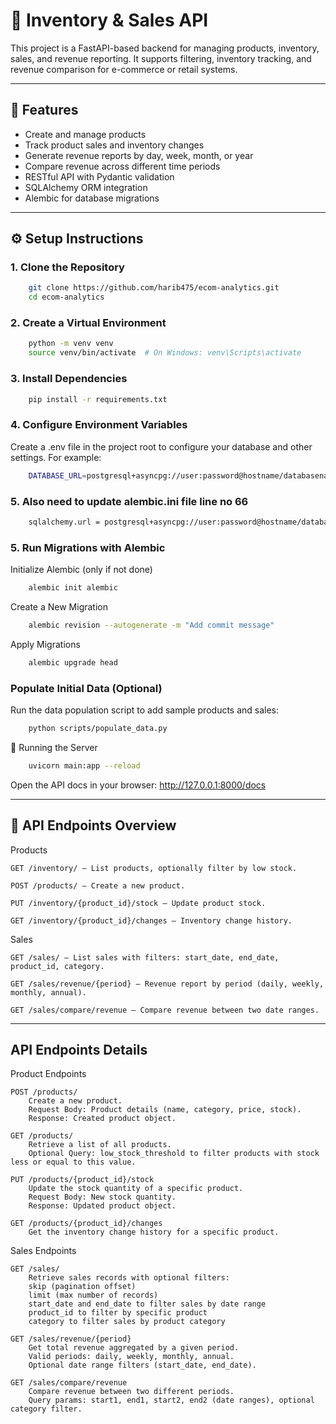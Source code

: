 # 🛒 Inventory & Sales API

This project is a FastAPI-based backend for managing products, inventory, sales, and revenue reporting. It supports filtering, inventory tracking, and revenue comparison for e-commerce or retail systems.

---

## 🚀 Features

- Create and manage products
- Track product sales and inventory changes
- Generate revenue reports by day, week, month, or year
- Compare revenue across different time periods
- RESTful API with Pydantic validation
- SQLAlchemy ORM integration
- Alembic for database migrations

---


## ⚙️ Setup Instructions

### 1. Clone the Repository

```bash
    git clone https://github.com/harib475/ecom-analytics.git
    cd ecom-analytics
```

### 2. Create a Virtual Environment
```bash
    python -m venv venv
    source venv/bin/activate  # On Windows: venv\Scripts\activate
```

### 3. Install Dependencies
```bash
    pip install -r requirements.txt
```

### 4. Configure Environment Variables
Create a .env file in the project root to configure your database and other settings. For example:
```bash
    DATABASE_URL=postgresql+asyncpg://user:password@hostname/databasename
```
### 5. Also need to update alembic.ini file line no 66
```bash
    sqlalchemy.url = postgresql+asyncpg://user:password@hostname/databasename
```

### 5. Run Migrations with Alembic
Initialize Alembic (only if not done)
```bash
    alembic init alembic
```

Create a New Migration
```bash
    alembic revision --autogenerate -m "Add commit message"
```

Apply Migrations
```bash
    alembic upgrade head
```


### Populate Initial Data (Optional)
Run the data population script to add sample products and sales:
```bash
    python scripts/populate_data.py
```

🚀 Running the Server
```bash
    uvicorn main:app --reload
```
Open the API docs in your browser:
http://127.0.0.1:8000/docs

-------------------------
📘 API Endpoints Overview
-------------------------

Products



    GET /inventory/ — List products, optionally filter by low stock.

    POST /products/ — Create a new product.

    PUT /inventory/{product_id}/stock — Update product stock.

    GET /inventory/{product_id}/changes — Inventory change history.

Sales




    GET /sales/ — List sales with filters: start_date, end_date, product_id, category.

    GET /sales/revenue/{period} — Revenue report by period (daily, weekly, monthly, annual).

    GET /sales/compare/revenue — Compare revenue between two date ranges.


----------------------
API Endpoints Details
----------------------

Product Endpoints



    POST /products/
        Create a new product.
        Request Body: Product details (name, category, price, stock).
        Response: Created product object.

    GET /products/
        Retrieve a list of all products.
        Optional Query: low_stock_threshold to filter products with stock less or equal to this value.

    PUT /products/{product_id}/stock
        Update the stock quantity of a specific product.
        Request Body: New stock quantity.
        Response: Updated product object.

    GET /products/{product_id}/changes
        Get the inventory change history for a specific product.

Sales Endpoints



    GET /sales/
        Retrieve sales records with optional filters:
        skip (pagination offset)
        limit (max number of records)
        start_date and end_date to filter sales by date range
        product_id to filter by specific product
        category to filter sales by product category

    GET /sales/revenue/{period}
        Get total revenue aggregated by a given period.
        Valid periods: daily, weekly, monthly, annual.
        Optional date range filters (start_date, end_date).

    GET /sales/compare/revenue
        Compare revenue between two different periods.
        Query params: start1, end1, start2, end2 (date ranges), optional category filter.